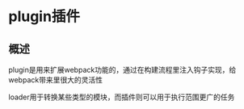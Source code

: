 # plugin插件
## 概述
plugin是用来扩展webpack功能的，通过在构建流程里注入钩子实现，给webpack带来里很大的灵活性<br>

loader用于转换某些类型的模块，而插件则可以用于执行范围更广的任务
